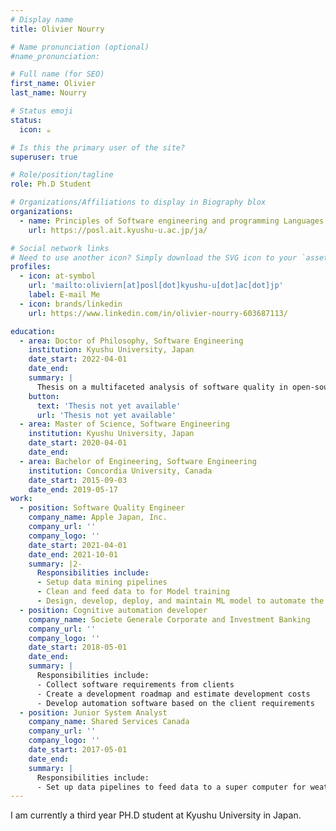 ```yaml
---
# Display name
title: Olivier Nourry

# Name pronunciation (optional)
#name_pronunciation: 

# Full name (for SEO)
first_name: Olivier
last_name: Nourry

# Status emoji
status:
  icon: ☕️

# Is this the primary user of the site?
superuser: true

# Role/position/tagline
role: Ph.D Student

# Organizations/Affiliations to display in Biography blox
organizations:
  - name: Principles of Software engineering and programming Languages
    url: https://posl.ait.kyushu-u.ac.jp/ja/

# Social network links
# Need to use another icon? Simply download the SVG icon to your `assets/media/icons/` folder.
profiles:
  - icon: at-symbol
    url: 'mailto:oliviern[at]posl[dot]kyushu-u[dot]ac[dot]jp'
    label: E-mail Me
  - icon: brands/linkedin
    url: https://www.linkedin.com/in/olivier-nourry-603687113/

education:
  - area: Doctor of Philosophy, Software Engineering
    institution: Kyushu University, Japan
    date_start: 2022-04-01
    date_end:
    summary: |
      Thesis on a multifaceted analysis of software quality in open-source software projects.
    button:
      text: 'Thesis not yet available'
      url: 'Thesis not yet available'
  - area: Master of Science, Software Engineering
    institution: Kyushu University, Japan
    date_start: 2020-04-01
    date_end: 
  - area: Bachelor of Engineering, Software Engineering
    institution: Concordia University, Canada
    date_start: 2015-09-03
    date_end: 2019-05-17
work:
  - position: Software Quality Engineer
    company_name: Apple Japan, Inc.
    company_url: ''
    company_logo: ''
    date_start: 2021-04-01
    date_end: 2021-10-01
    summary: |2-
      Responsibilities include:
      - Setup data mining pipelines
      - Clean and feed data to for Model training
      - Design, develop, deploy, and maintain ML model to automate the classification, clustering, and triaging of Siri bugs and test failures
  - position: Cognitive automation developer
    company_name: Societe Generale Corporate and Investment Banking
    company_url: ''
    company_logo: ''
    date_start: 2018-05-01
    date_end: 
    summary: |
      Responsibilities include:
      - Collect software requirements from clients
      - Create a development roadmap and estimate development costs
      - Develop automation software based on the client requirements
  - position: Junior System Analyst
    company_name: Shared Services Canada
    company_url: ''
    company_logo: ''
    date_start: 2017-05-01
    date_end: 
    summary: |
      Responsibilities include:
      - Set up data pipelines to feed data to a super computer for weather predictions
---
```


I am currently a third year PH.D student at Kyushu University in Japan.
